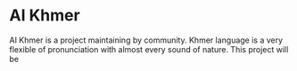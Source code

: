 # AI Khmer
AI Khmer is a project maintaining by community. Khmer language is a very flexible of pronunciation with almost every sound of nature.
This project will be 
